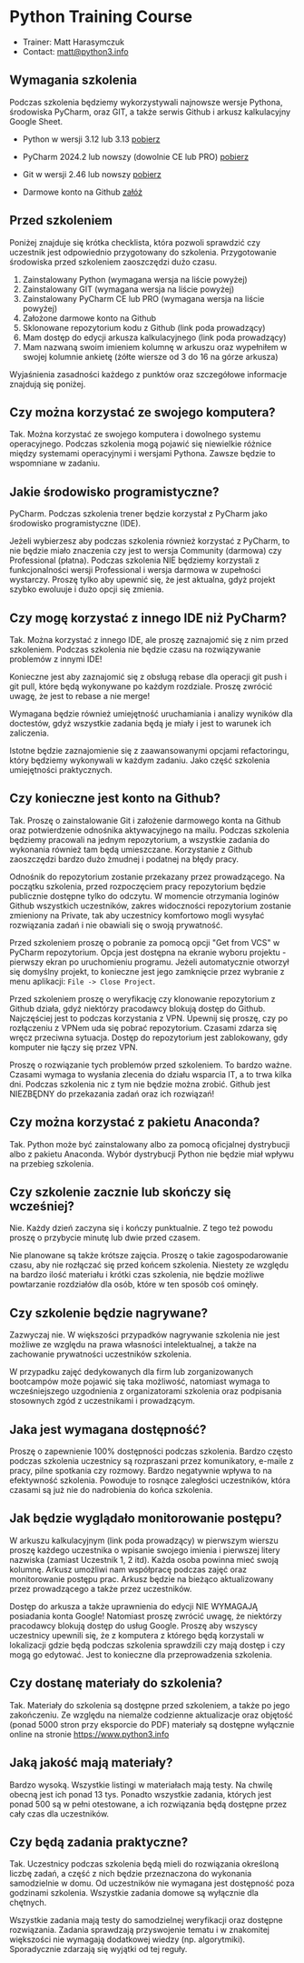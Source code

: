 Python Training Course
======================
* Trainer: Matt Harasymczuk
* Contact: matt@python3.info


Wymagania szkolenia
-------------------
Podczas szkolenia będziemy wykorzystywali najnowsze wersje Pythona, środowiska
PyCharm, oraz GIT, a także serwis Github i arkusz kalkulacyjny Google Sheet.

* Python w wersji 3.12 lub 3.13
  [pobierz](https://www.python.org/downloads/>)

* PyCharm 2024.2 lub nowszy (dowolnie CE lub PRO)
  [pobierz](https://www.jetbrains.com/pycharm/download/)

* Git w wersji 2.46 lub nowszy
  [pobierz](https://git-scm.com/download/)

* Darmowe konto na Github
  [załóż](https://github.com/join)


Przed szkoleniem
----------------
Poniżej znajduje się krótka checklista, która pozwoli sprawdzić czy
uczestnik jest odpowiednio przygotowany do szkolenia. Przygotowanie środowiska
przed szkoleniem zaoszczędzi dużo czasu.

1. Zainstalowany Python (wymagana wersja na liście powyżej)
2. Zainstalowany GIT (wymagana wersja na liście powyżej)
3. Zainstalowany PyCharm CE lub PRO (wymagana wersja na liście powyżej)
4. Założone darmowe konto na Github
5. Sklonowane repozytorium kodu z Github (link poda prowadzący)
6. Mam dostęp do edycji arkusza kalkulacyjnego (link poda prowadzący)
7. Mam nazwaną swoim imieniem kolumnę w arkuszu oraz wypełniłem w
   swojej kolumnie ankietę (żółte wiersze od 3 do 16 na górze arkusza)

Wyjaśnienia zasadności każdego z punktów oraz szczegółowe informacje znajdują
się poniżej.


Czy można korzystać ze swojego komputera?
-----------------------------------------
Tak. Można korzystać ze swojego komputera i dowolnego systemu operacyjnego.
Podczas szkolenia mogą pojawić się niewielkie różnice między systemami
operacyjnymi i wersjami Pythona. Zawsze będzie to wspomniane w zadaniu.


Jakie środowisko programistyczne?
---------------------------------
PyCharm. Podczas szkolenia trener będzie korzystał z PyCharm jako środowisko
programistyczne (IDE).

Jeżeli wybierzesz aby podczas szkolenia również korzystać z PyCharm, to nie
będzie miało znaczenia czy jest to wersja Community (darmowa) czy Professional
(płatna). Podczas szkolenia NIE będziemy korzystali z funkcjonalności wersji
Professional i wersja darmowa w zupełności wystarczy. Proszę tylko aby upewnić
się, że jest aktualna, gdyż projekt szybko ewoluuje i dużo opcji się zmienia.


Czy mogę korzystać z innego IDE niż PyCharm?
--------------------------------------------
Tak. Można korzystać z innego IDE, ale proszę zaznajomić się z nim przed
szkoleniem. Podczas szkolenia nie będzie czasu na rozwiązywanie problemów
z innymi IDE!

Konieczne jest aby zaznajomić się z obsługą rebase dla operacji git push
i git pull, które będą wykonywane po każdym rozdziale. Proszę zwrócić uwagę,
że jest to rebase a nie merge!

Wymagana będzie również umiejętność uruchamiania i analizy wyników dla
doctestów, gdyż wszystkie zadania będą je miały i jest to warunek ich
zaliczenia.

Istotne będzie zaznajomienie się z zaawansowanymi opcjami refactoringu,
który będziemy wykonywali w każdym zadaniu. Jako część szkolenia umiejętności
praktycznych.


Czy konieczne jest konto na Github?
-----------------------------------
Tak. Proszę o zainstalowanie Git i założenie darmowego konta na Github oraz
potwierdzenie odnośnika aktywacyjnego na mailu. Podczas szkolenia będziemy
pracowali na jednym repozytorium, a wszystkie zadania do wykonania również
tam będą umieszczane. Korzystanie z Github zaoszczędzi bardzo dużo żmudnej
i podatnej na błędy pracy.

Odnośnik do repozytorium zostanie przekazany przez prowadzącego. Na początku
szkolenia, przed rozpoczęciem pracy repozytorium będzie publicznie dostępne
tylko do odczytu. W momencie otrzymania loginów Github wszystkich uczestników,
zakres widoczności repozytorium zostanie zmieniony na Private, tak aby
uczestnicy komfortowo mogli wysyłać rozwiązania zadań i nie obawiali
się o swoją prywatność.

Przed szkoleniem proszę o pobranie za pomocą opcji "Get from VCS" w PyCharm
repozytorium. Opcja jest dostępna na ekranie wyboru projektu - pierwszy ekran
po uruchomieniu programu. Jeżeli automatycznie otworzył się domyślny projekt,
to konieczne jest jego zamknięcie przez wybranie z menu aplikacji:
`File -> Close Project`.

Przed szkoleniem proszę o weryfikację czy klonowanie repozytorium z Github
działa, gdyż niektórzy pracodawcy blokują dostęp do Github. Najczęściej jest
to podczas korzystania z VPN. Upewnij się proszę, czy po rozłączeniu z VPNem
uda się pobrać repozytorium. Czasami zdarza się wręcz przeciwna sytuacja.
Dostęp do repozytorium jest zablokowany, gdy komputer nie łączy się przez VPN.

Proszę o rozwiązanie tych problemów przed szkoleniem. To bardzo ważne. Czasami
wymaga to wysłania zlecenia do działu wsparcia IT, a to trwa kilka dni.
Podczas szkolenia nic z tym nie będzie można zrobić. Github jest NIEZBĘDNY
do przekazania zadań oraz ich rozwiązań!


Czy można korzystać z pakietu Anaconda?
---------------------------------------
Tak. Python może być zainstalowany albo za pomocą oficjalnej dystrybucji albo
z pakietu Anaconda. Wybór dystrybucji Python nie będzie miał wpływu na
przebieg szkolenia.


Czy szkolenie zacznie lub skończy się wcześniej?
------------------------------------------------
Nie. Każdy dzień zaczyna się i kończy punktualnie. Z tego też powodu proszę
o przybycie minutę lub dwie przed czasem.

Nie planowane są także krótsze zajęcia. Proszę o takie zagospodarowanie czasu,
aby nie rozłączać się przed końcem szkolenia. Niestety ze względu na bardzo
ilość materiału i krótki czas szkolenia, nie będzie możliwe powtarzanie
rozdziałów dla osób, które w ten sposób coś ominęły.


Czy szkolenie będzie nagrywane?
-------------------------------
Zazwyczaj nie. W większości przypadków nagrywanie szkolenia nie jest możliwe
ze względu na prawa własności intelektualnej, a także na zachowanie prywatności
uczestników szkolenia.

W przypadku zajęć dedykowanych dla firm lub zorganizowanych bootcampów może
pojawić się taka możliwość, natomiast wymaga to wcześniejszego uzgodnienia
z organizatorami szkolenia oraz podpisania stosownych zgód z uczestnikami
i prowadzącym.


Jaka jest wymagana dostępność?
------------------------------
Proszę o zapewnienie 100% dostępności podczas szkolenia. Bardzo często podczas
szkolenia uczestnicy są rozpraszani przez komunikatory, e-maile z pracy, pilne
spotkania czy rozmowy. Bardzo negatywnie wpływa to na efektywność szkolenia.
Powoduje to rosnące zaległości uczestników, która czasami są już nie
do nadrobienia do końca szkolenia.


Jak będzie wyglądało monitorowanie postępu?
-------------------------------------------
W arkuszu kalkulacyjnym (link poda prowadzący) w pierwszym wierszu
proszę każdego uczestnika o wpisanie swojego imienia i pierwszej
litery nazwiska (zamiast Uczestnik 1, 2 itd). Każda osoba powinna mieć
swoją kolumnę. Arkusz umożliwi nam współpracę podczas zajęć oraz
monitorowanie postępu prac. Arkusz będzie na bieżąco aktualizowany przez
prowadzącego a także przez uczestników.

Dostęp do arkusza a także uprawnienia do edycji NIE WYMAGAJĄ posiadania
konta Google! Natomiast proszę zwrócić uwagę, że niektórzy pracodawcy blokują
dostęp do usług Google. Proszę aby wszyscy uczestnicy upewnili się, że z
komputera z którego będą korzystali w lokalizacji gdzie będą podczas szkolenia
sprawdzili czy mają dostęp i czy mogą go edytować. Jest to konieczne dla
przeprowadzenia szkolenia.


Czy dostanę materiały do szkolenia?
-----------------------------------
Tak. Materiały do szkolenia są dostępne przed szkoleniem, a także po jego
zakończeniu. Ze względu na niemalże codzienne aktualizacje oraz objętość
(ponad 5000 stron przy eksporcie do PDF) materiały są dostępne wyłącznie
online na stronie https://www.python3.info


Jaką jakość mają materiały?
---------------------------
Bardzo wysoką. Wszystkie listingi w materiałach mają testy. Na chwilę obecną
jest ich ponad 13 tys. Ponadto wszystkie zadania, których jest ponad 500 są w
pełni otestowane, a ich rozwiązania będą dostępne przez cały czas dla
uczestników.


Czy będą zadania praktyczne?
----------------------------
Tak. Uczestnicy podczas szkolenia będą mieli do rozwiązania określoną liczbę
zadań, a część z nich będzie przeznaczona do wykonania samodzielnie w domu.
Od uczestników nie wymagana jest dostępność poza godzinami szkolenia. Wszystkie
zadania domowe są wyłącznie dla chętnych.

Wszystkie zadania mają testy do samodzielnej weryfikacji oraz dostępne
rozwiązania. Zadania sprawdzają przyswojenie tematu i w znakomitej większości
nie wymagają dodatkowej wiedzy (np. algorytmiki). Sporadycznie zdarzają się
wyjątki od tej reguły.

